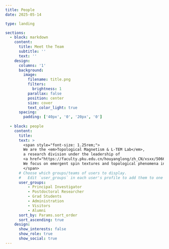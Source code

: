 ```yaml
---
title: People
date: 2025-05-14

type: landing

sections:
  - block: markdown
    content:
      title: Meet the Team
      subtitle: ''
      text: ''
    design:
      columns: '1'
      background:
        image: 
          filename: title.png
          filters:
            brightness: 1
          parallax: false
          position: center
          size: cover
          text_color_light: true
      spacing:
        padding: ['40px', '0', '20px', '0']
    
  - block: people
    content:
      title: 
      text: >
        <span style="font-size: 1.25rem;">
        We are the <em>Topological Magnetism & L-TEM Lab</em>,  
        a research division under the leadership of   
        <a href="https://faculty.pku.edu.cn/houyanglong/zh_CN/xsxx/50668/list/index.htm" target="_blank">Prof. Yanglong Hou</a> at Peking University.  
        We focus on emergent spin textures and topological phenomena in magnetic systems. Below is an introduction to our core members.
        </span>
      # Choose which groups/teams of users to display.
      #   Edit `user_groups` in each user's profile to add them to one or more of these groups.
      user_groups:
          - Principal Investigator
          - Postdoctoral Researcher
          - Grad Students
          - Administration
          - Visitors
          - Alumni
      sort_by: Params.sort_order
      sort_ascending: true
    design:
      show_interests: false
      show_role: true
      show_social: true
---
```

